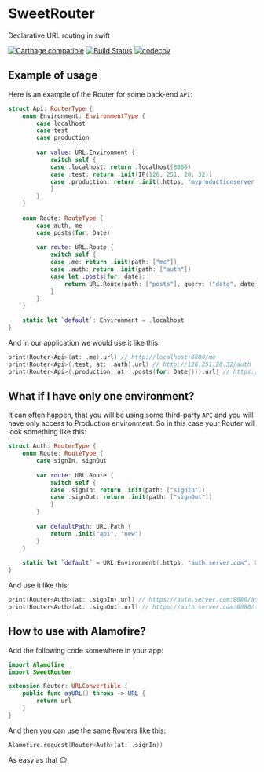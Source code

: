 # SweetRouter
Declarative URL routing in swift

[![Carthage compatible](https://img.shields.io/badge/Carthage-compatible-4BC51D.svg?style=flat)](https://github.com/Carthage/Carthage) 
[![Build Status](https://travis-ci.org/alickbass/SweetRouter.svg?branch=master)](https://travis-ci.org/alickbass/SweetRouter)
[![codecov](https://codecov.io/gh/alickbass/SweetRouter/branch/master/graph/badge.svg)](https://codecov.io/gh/alickbass/SweetRouter)

## Example of usage

Here is an example of the Router for some back-end `API`:

```swift
struct Api: RouterType {
    enum Environment: EnvironmentType {
        case localhost
        case test
        case production
        
        var value: URL.Environment {
            switch self {
            case .localhost: return .localhost(8080)
            case .test: return .init(IP(126, 251, 20, 32))
            case .production: return .init(.https, "myproductionserver.com", 3000)
            }
        }
    }
    
    enum Route: RouteType {
        case auth, me
        case posts(for: Date)
        
        var route: URL.Route {
            switch self {
            case .me: return .init(path: ["me"])
            case .auth: return .init(path: ["auth"])
            case let .posts(for: date):
                return URL.Route(path: ["posts"], query: ("date", date), ("userId", "someId"))
            }
        }
    }
    
    static let `default`: Environment = .localhost
}
```

And in our application we would use it like this:

```swift
print(Router<Api>(at: .me).url) // http://localhost:8080/me
print(Router<Api>(.test, at: .auth).url) // http://126.251.20.32/auth
print(Router<Api>(.production, at: .posts(for: Date())).url) // https://myproductionserver.com:3000/posts?date=12.04.2017&userId=someId
```

## What if I have only one environment?

It can often happen, that you will be using some third-party `API` and you will have only access to Production environment. So in this case your Router will look something like this:

```swift
struct Auth: RouterType {
    enum Route: RouteType {
        case signIn, signOut
        
        var route: URL.Route {
            switch self {
            case .signIn: return .init(path: ["signIn"])
            case .signOut: return .init(path: ["signOut"])
            }
        }
            
        var defaultPath: URL.Path {
            return .init("api", "new")
        }
    }
    
    static let `default` = URL.Environment(.https, "auth.server.com", 8080)
}
```

And use it like this:

```swift
print(Router<Auth>(at: .signIn).url) // https://auth.server.com:8080/api/new/signIn
print(Router<Auth>(at: .signOut).url) // https://auth.server.com:8080/api/new/signOut
```

## How to use with Alamofire?

Add the following code somewhere in your app:

```swift
import Alamofire
import SweetRouter

extension Router: URLConvertible {
    public func asURL() throws -> URL {
        return url
    }
}
```

And then you can use the same Routers like this:

```swift
Alamofire.request(Router<Auth>(at: .signIn))
```

As easy as that 😉
